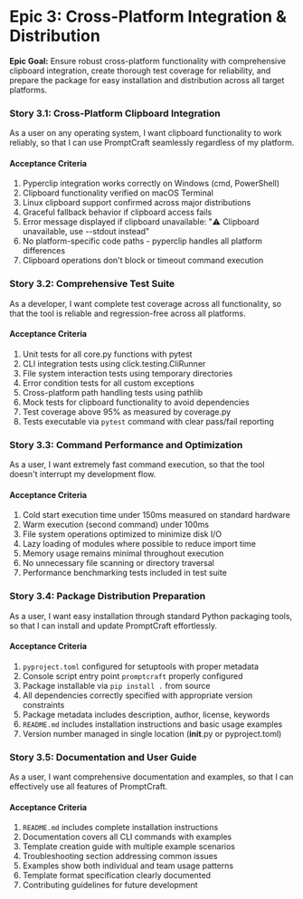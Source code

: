 # Epic 3: Cross-Platform Integration & Distribution

**Epic Goal:** Ensure robust cross-platform functionality with comprehensive clipboard integration, create thorough test coverage for reliability, and prepare the package for easy installation and distribution across all target platforms.

### Story 3.1: Cross-Platform Clipboard Integration

As a user on any operating system,
I want clipboard functionality to work reliably,
so that I can use PromptCraft seamlessly regardless of my platform.

#### Acceptance Criteria
1. Pyperclip integration works correctly on Windows (cmd, PowerShell)
2. Clipboard functionality verified on macOS Terminal
3. Linux clipboard support confirmed across major distributions
4. Graceful fallback behavior if clipboard access fails
5. Error message displayed if clipboard unavailable: "⚠️ Clipboard unavailable, use --stdout instead"
6. No platform-specific code paths - pyperclip handles all platform differences
7. Clipboard operations don't block or timeout command execution

### Story 3.2: Comprehensive Test Suite

As a developer,
I want complete test coverage across all functionality,
so that the tool is reliable and regression-free across all platforms.

#### Acceptance Criteria
1. Unit tests for all core.py functions with pytest
2. CLI integration tests using click.testing.CliRunner
3. File system interaction tests using temporary directories
4. Error condition tests for all custom exceptions
5. Cross-platform path handling tests using pathlib
6. Mock tests for clipboard functionality to avoid dependencies
7. Test coverage above 95% as measured by coverage.py
8. Tests executable via `pytest` command with clear pass/fail reporting

### Story 3.3: Command Performance and Optimization

As a user,
I want extremely fast command execution,
so that the tool doesn't interrupt my development flow.

#### Acceptance Criteria
1. Cold start execution time under 150ms measured on standard hardware
2. Warm execution (second command) under 100ms
3. File system operations optimized to minimize disk I/O
4. Lazy loading of modules where possible to reduce import time
5. Memory usage remains minimal throughout execution
6. No unnecessary file scanning or directory traversal
7. Performance benchmarking tests included in test suite

### Story 3.4: Package Distribution Preparation

As a user,
I want easy installation through standard Python packaging tools,
so that I can install and update PromptCraft effortlessly.

#### Acceptance Criteria
1. `pyproject.toml` configured for setuptools with proper metadata
2. Console script entry point `promptcraft` properly configured
3. Package installable via `pip install .` from source
4. All dependencies correctly specified with appropriate version constraints
5. Package metadata includes description, author, license, keywords
6. `README.md` includes installation instructions and basic usage examples
7. Version number managed in single location (__init__.py or pyproject.toml)

### Story 3.5: Documentation and User Guide

As a user,
I want comprehensive documentation and examples,
so that I can effectively use all features of PromptCraft.

#### Acceptance Criteria
1. `README.md` includes complete installation instructions
2. Documentation covers all CLI commands with examples
3. Template creation guide with multiple example scenarios
4. Troubleshooting section addressing common issues
5. Examples show both individual and team usage patterns
6. Template format specification clearly documented
7. Contributing guidelines for future development
